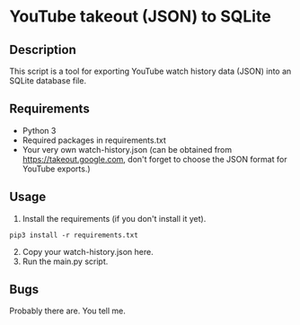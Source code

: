 # YouTube takeout (JSON) to SQLite

## Description
This script is a tool for exporting YouTube watch history data (JSON) into an SQLite database file.

## Requirements
- Python 3
- Required packages in requirements.txt
- Your very own watch-history.json (can be obtained from https://takeout.google.com, don't forget to choose the JSON format for YouTube exports.)

## Usage
1. Install the requirements (if you don't install it yet).
```
pip3 install -r requirements.txt
```

2. Copy your watch-history.json here.
3. Run the main.py script.

## Bugs
Probably there are. You tell me.